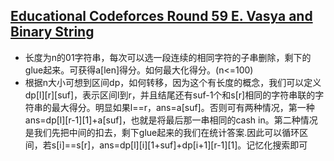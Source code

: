## [Educational Codeforces Round 59 E. Vasya and Binary String](https://codeforces.com/contest/1107/problem/E)
* 长度为n的01字符串，每次可以选一段连续的相同字符的子串删除，剩下的glue起来。可获得a[len]得分。如何最大化得分。(n<=100)
* 根据n大小可想到区间dp，如何转移，因为这个有长度的概念，我们可以定义dp[l][r][suf]，表示区间l到r，并且结尾还有suf-1个和s[r]相同的字符串联的字符串的最大得分。明显如果l==r，ans=a[suf]。否则可有两种情况，第一种ans=dp[l][r-1][1]+a[suf]，也就是将最后那一串相同的cash in。第二种情况是我们先把中间的扣去，剩下glue起来的我们在统计答案.因此可以循环区间，若s[i]==s[r]，ans=dp[l][i][1+suf]+dp[i+1][r-1][1]。记忆化搜索即可